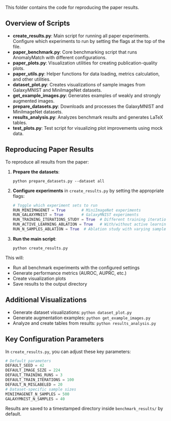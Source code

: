 This folder contains the code for reproducing the paper results.

## Overview of Scripts

- **create_results.py**: Main script for running all paper experiments. Configure which experiments to run by setting the flags at the top of the file.
- **paper_benchmark.py**: Core benchmarking script that runs AnomalyMatch with different configurations.
- **paper_plots.py**: Visualization utilities for creating publication-quality plots.
- **paper_utils.py**: Helper functions for data loading, metrics calculation, and other utilities.
- **dataset_plot.py**: Creates visualizations of sample images from GalaxyMNIST and MiniImageNet datasets.
- **get_example_images.py**: Generates examples of weakly and strongly augmented images.
- **prepare_datasets.py**: Downloads and processes the GalaxyMNIST and MiniImageNet datasets.
- **results_analysis.py**: Analyzes benchmark results and generates LaTeX tables.
- **test_plots.py**: Test script for visualizing plot improvements using mock data.

## Reproducing Paper Results

To reproduce all results from the paper:

1. **Prepare the datasets**:
   ```
   python prepare_datasets.py --dataset all
   ```

2. **Configure experiments** in `create_results.py` by setting the appropriate flags:
   ```python
   # Toggle which experiment sets to run
   RUN_MINIIMAGENET = True       # MiniImageNet experiments
   RUN_GALAXYMNIST = True        # GalaxyMNIST experiments
   RUN_TRAINING_ITERATIONS_STUDY = True  # Different training iterations
   RUN_ACTIVE_LEARNING_ABLATION = True   # With/without active learning
   RUN_N_SAMPLES_ABLATION = True  # Ablation study with varying sample sizes
   ```

3. **Run the main script**:
   ```
   python create_results.py
   ```

This will:
- Run all benchmark experiments with the configured settings
- Generate performance metrics (AUROC, AUPRC, etc.)
- Create visualization plots
- Save results to the output directory

## Additional Visualizations

- Generate dataset visualizations: `python dataset_plot.py`
- Generate augmentation examples: `python get_example_images.py`
- Analyze and create tables from results: `python results_analysis.py`

## Key Configuration Parameters

In `create_results.py`, you can adjust these key parameters:

```python
# Default parameters
DEFAULT_SEED = 42
DEFAULT_IMAGE_SIZE = 224
DEFAULT_TRAINING_RUNS = 3
DEFAULT_TRAIN_ITERATIONS = 100
DEFAULT_N_MISLABELED = 20
# Dataset-specific sample sizes
MINIIMAGENET_N_SAMPLES = 500
GALAXYMNIST_N_SAMPLES = 40
```

Results are saved to a timestamped directory inside `benchmark_results/` by default.


